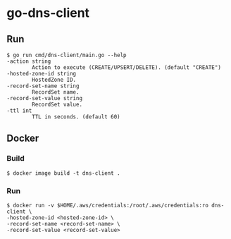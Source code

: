 # go-dns-client

## Run

    $ go run cmd/dns-client/main.go --help
    -action string
            Action to execute (CREATE/UPSERT/DELETE). (default "CREATE")
    -hosted-zone-id string
            HostedZone ID.
    -record-set-name string
            RecordSet name.
    -record-set-value string
            RecordSet value.
    -ttl int
            TTL in seconds. (default 60)

## Docker

### Build
    $ docker image build -t dns-client .

### Run
    $ docker run -v $HOME/.aws/credentials:/root/.aws/credentials:ro dns-client \
    -hosted-zone-id <hosted-zone-id> \
    -record-set-name <record-set-name> \
    -record-set-value <record-set-value>